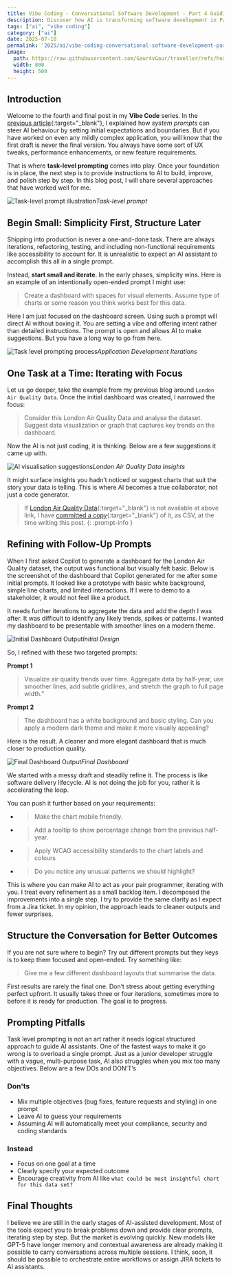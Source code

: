 ```yaml
---
title: Vibe Coding - Conversational Software Development - Part 4 Guiding AI Through Iteration
description: Discover how AI is transforming software development in Part 4 of my 'Vibe Coding' series. Explore conversational coding, code generation from prompt, and the future of developer productivity.
tags: ["ai", "vibe coding"]
category: ["ai"]
date: 2025-07-18
permalink: '2025/ai/vibe-coding-conversational-software-development-part4/'
image:
  path: https://raw.githubusercontent.com/Gaur4vGaur/traveller/refs/heads/master/images/ai/2025-07-18-ai_vibe-coding-conversational-software-development-part4/coverImage.png
  width: 800
  height: 500
---
```


## Introduction

Welcome to the fourth and final post in my __Vibe Code__ series. In the [previous article](https://www.gaurgaurav.com/2025/ai/vibe-coding-conversational-software-development-part3/){:target="_blank"}, I explained how *system prompts* can steer AI behaviour by setting initial expectations and boundaries. But if you have worked on even any mildly complex application, you will know that the first draft is never the final version. You always have some sort of UX tweaks, performance enhancements, or new feature requirements.

That is where __task-level prompting__ comes into play. Once your foundation is in place, the next step is to provide instructions to AI to build, improve, and polish step by step. In this blog post, I will share several approaches that have worked well for me.

![Task-level prompt illustration](https://raw.githubusercontent.com/Gaur4vGaur/traveller/refs/heads/master/images/ai/2025-07-18-ai_vibe-coding-conversational-software-development-part4/introduction.png)*Task-level prompt*


## Begin Small: Simplicity First, Structure Later

Shipping into production is never a one-and-done task. There are always iterations, refactoring, testing, and including non-functional requirements like accessibility to account for. It is unrealistic to expect an AI assistant to accomplish this all in a single prompt. 

Instead, __start small and iterate__. In the early phases, simplicity wins. Here is an example of an intentionally open-ended prompt I might use:

>Create a dashboard with spaces for visual elements. Assume type of charts or some reason you think works best for this data.

Here I am just focused on the dashboard screen. Using such a prompt will direct AI without boxing it. You are setting a vibe and offering intent rather than detailed instructions. The prompt is open and allows AI to make suggestions. But you have a long way to go from here.

![Task level prompting process](https://raw.githubusercontent.com/Gaur4vGaur/traveller/refs/heads/master/images/ai/2025-07-18-ai_vibe-coding-conversational-software-development-part4/TaskLevelPromptingProcess.png)*Application Development Iterations*


## One Task at a Time: Iterating with Focus
Let us go deeper, take the example from my previous blog around `London Air Quality Data`. Once the initial dashboard was created, I narrowed the focus:

> Consider this London Air Quality Data and analyse the dataset. Suggest data visualization or graph that captures key trends on the dashboard.

Now the AI is not just coding, it is thinking. Below are a few suggestions it came up with.

![AI visualisation suggestions](https://raw.githubusercontent.com/Gaur4vGaur/traveller/refs/heads/master/images/ai/2025-07-18-ai_vibe-coding-conversational-software-development-part4/VibeCoding3_AIsuggestions.png)*London Air Quality Data Insights*

It might surface insights you hadn’t noticed or suggest charts that suit the story your data is telling. This is where AI becomes a true collaborator, not just a code generator.

> If [London Air Quality Data](https://data.london.gov.uk/download/290a22f1-5eef-4801-8286-3f288b49093a/acce7f88-70f0-4fd0-9160-f02a9d96b2c3/air-quality-london.xlsx){:target="_blank"} is not available at above link, I have [committed a copy](https://raw.githubusercontent.com/Gaur4vGaur/traveller/refs/heads/master/air-quality-london.csv){:target="_blank"} of it, as CSV, at the time writing this post.
{: .prompt-info }


## Refining with Follow-Up Prompts
When I first asked Copilot to generate a dashboard for the London Air Quality dataset, the output was functional but visually felt basic. Below is the screenshot of the dashboard that Copilot generated for me after some initial prompts. It looked like a prototype with basic white background, simple line charts, and limited interactions. If I were to demo to a stakeholder, it would not feel like a product.

It needs further iterations to aggregate the data and add the depth I was after. It was difficult to identify any likely trends, spikes or patterns. I wanted my dashboard to be presentable with smoother lines on a modern theme. 


![Initial Dashboard Output](https://raw.githubusercontent.com/Gaur4vGaur/traveller/refs/heads/master/images/ai/2025-07-18-ai_vibe-coding-conversational-software-development-part4/VibeCoding3_AIOutput1.png)*Initial Design*

So, I refined with these two targeted prompts:

__Prompt 1__
>Visualize air quality trends over time. Aggregate data by half-year, use smoother lines, add subtle gridlines, and stretch the graph to full page width.”

__Prompt 2__ 
>The dashboard has a white background and basic styling. Can you apply a modern dark theme and make it more visually appealing?

Here is the result. A cleaner and more elegant dashboard that is much closer to production quality.

![Final Dashboard Output](https://raw.githubusercontent.com/Gaur4vGaur/traveller/refs/heads/master/images/ai/2025-07-18-ai_vibe-coding-conversational-software-development-part4/VibeCoding3_AIOutput2.png)*Final Dashboard*

We started with a messy draft and steadily refine it. The process is like software delivery lifecycle. AI is not doing the job for you, rather it is accelerating the loop.

You can push it further based on your requirements:
-	>Make the chart mobile friendly.
- >Add a tooltip to show percentage change from the previous half-year.
- >Apply WCAG accessibility standards to the chart labels and colours
- >Do you notice any unusual patterns we should highlight?

This is where you can make AI to act as your pair programmer, iterating with you. I treat every refinement as a small backlog item. I decomposed the improvements into a single step. I try to provide the same clarity as I expect from a Jira ticket. In my opinion, the approach leads to cleaner outputs and fewer surprises. 


## Structure the Conversation for Better Outcomes
If you are not sure where to begin? Try out different prompts but they keys is to keep them focused and open-ended. Try something like:

> Give me a few different dashboard layouts that summarise the data.

First results are rarely the final one. Don’t stress about getting everything perfect upfront. It usually takes three or four iterations, sometimes more to before it is ready for production. The goal is to progress.

## Prompting Pitfalls
Task level prompting is not an art rather it needs logical structured approach to guide AI assistants. One of the fastest ways to make it go wrong is to overload a single prompt. Just as a junior developer struggle with a vague, multi-purpose task, AI also struggles when you mix too many objectives. Below are a few DOs and DON’T’s

### Don'ts
- Mix multiple objectives (bug fixes, feature requests and styling) in one prompt
- Leave AI to guess your requirements 
- Assuming AI will automatically meet your compliance, security and coding standards

### Instead
- Focus on one goal at a time
- Clearly specify your expected outcome
- Encourage creativity from AI like 
`what could be most insightful chart for this data set?`

## Final Thoughts
I believe we are still in the early stages of AI-assisted development. Most of the tools expect you to break problems down and provide clear prompts, iterating step by step. But the market is evolving quickly. New models like GPT-5 have longer memory and contextual awareness are already making it possible to carry conversations across multiple sessions. I think, soon, it should be possible to orchestrate entire workflows or assign JIRA tickets to AI assistants.

